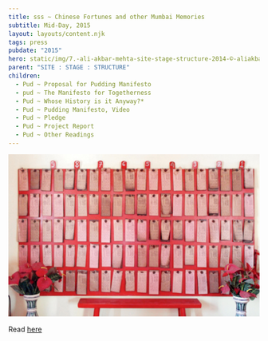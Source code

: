 ```yaml
---
title: sss ~ Chinese Fortunes and other Mumbai Memories
subtitle: Mid-Day, 2015
layout: layouts/content.njk
tags: press
pubdate: "2015"
hero: static/img/7.-ali-akbar-mehta-site-stage-structure-2014-©-aliakbarmehta.jpg
parent: "SITE : STAGE : STRUCTURE"
children:
  - Pud ~ Proposal for Pudding Manifesto
  - pud ~ The Manifesto for Togetherness
  - Pud ~ Whose History is it Anyway?*
  - Pud ~ Pudding Manifesto, Video
  - Pud ~ Pledge
  - Pud ~ Project Report
  - Pud ~ Other Readings
---
```

![](/static/img/ali-akbar-mehtathe-kwan-tai-shek-chinese-temple_press.jpg)

Read [here](https://www.mid-day.com/articles/chinese-fortunes-and-other-mumbai-memories/15900193)

